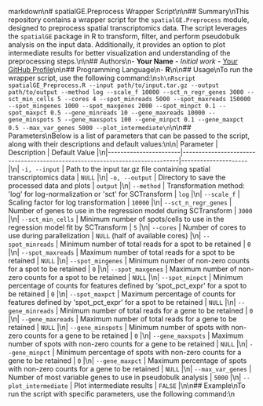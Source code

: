 markdown\n# spatialGE.Preprocess Wrapper Script\n\n## Summary\nThis repository contains a wrapper script for the `spatialGE.Preprocess` module, designed to preprocess spatial transcriptomics data. The script leverages the `spatialGE` package in R to transform, filter, and perform pseudobulk analysis on the input data. Additionally, it provides an option to plot intermediate results for better visualization and understanding of the preprocessing steps.\n\n## Authors\n- **Your Name** - *Initial work* - [Your GitHub Profile](https://github.com/yourprofile)\n\n## Programming Language\n- **R**\n\n## Usage\nTo run the wrapper script, use the following command:\n```sh\nRscript spatialGE_Preprocess.R --input path/to/input.tar.gz --output path/to/output --method log --scale_f 10000 --sct_n_regr_genes 3000 --sct_min_cells 5 --cores 4 --spot_minreads 5000 --spot_maxreads 150000 --spot_mingenes 1000 --spot_maxgenes 2000 --spot_minpct 0.1 --spot_maxpct 0.5 --gene_minreads 10 --gene_maxreads 10000 --gene_minspots 5 --gene_maxspots 100 --gene_minpct 0.1 --gene_maxpct 0.5 --max_var_genes 5000 --plot_intermediate\n```\n\n## Parameters\nBelow is a list of parameters that can be passed to the script, along with their descriptions and default values:\n\n| Parameter             | Description                                                                 | Default Value       |\n|-----------------------|-----------------------------------------------------------------------------|---------------------|\n| `-i, --input`         | Path to the input tar.gz file containing spatial transcriptomics data       | `NULL`              |\n| `-o, --output`        | Directory to save the processed data and plots                              | `output`            |\n| `--method`            | Transformation method: 'log' for log-normalization or 'sct' for SCTransform | `log`               |\n| `--scale_f`           | Scaling factor for log transformation                                       | `10000`             |\n| `--sct_n_regr_genes`  | Number of genes to use in the regression model during SCTransform           | `3000`              |\n| `--sct_min_cells`     | Minimum number of spots/cells to use in the regression model fit by SCTransform | `5`             |\n| `--cores`             | Number of cores to use during parallelization                               | `NULL` (half of available cores) |\n| `--spot_minreads`     | Minimum number of total reads for a spot to be retained                     | `0`                 |\n| `--spot_maxreads`     | Maximum number of total reads for a spot to be retained                     | `NULL`              |\n| `--spot_mingenes`     | Minimum number of non-zero counts for a spot to be retained                 | `0`                 |\n| `--spot_maxgenes`     | Maximum number of non-zero counts for a spot to be retained                 | `NULL`              |\n| `--spot_minpct`       | Minimum percentage of counts for features defined by 'spot_pct_expr' for a spot to be retained | `0` |\n| `--spot_maxpct`       | Maximum percentage of counts for features defined by 'spot_pct_expr' for a spot to be retained | `NULL` |\n| `--gene_minreads`     | Minimum number of total reads for a gene to be retained                     | `0`                 |\n| `--gene_maxreads`     | Maximum number of total reads for a gene to be retained                     | `NULL`              |\n| `--gene_minspots`     | Minimum number of spots with non-zero counts for a gene to be retained      | `0`                 |\n| `--gene_maxspots`     | Maximum number of spots with non-zero counts for a gene to be retained      | `NULL`              |\n| `--gene_minpct`       | Minimum percentage of spots with non-zero counts for a gene to be retained  | `0`                 |\n| `--gene_maxpct`       | Maximum percentage of spots with non-zero counts for a gene to be retained  | `NULL`              |\n| `--max_var_genes`     | Number of most variable genes to use in pseudobulk analysis                 | `5000`              |\n| `--plot_intermediate` | Plot intermediate results                                                   | `FALSE`             |\n\n## Example\nTo run the script with specific parameters, use the following command:\n
